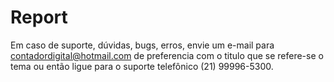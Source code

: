 # Report

Em caso de suporte, dúvidas, bugs, erros, envie um e-mail para contadordigital@hotmail.com de preferencia com o titulo que se refere-se o tema ou então ligue para o suporte telefônico (21) 99996-5300. 